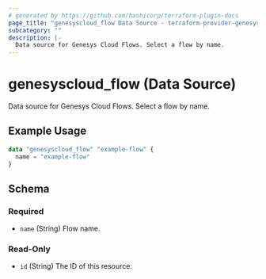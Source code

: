 ```yaml
---
# generated by https://github.com/hashicorp/terraform-plugin-docs
page_title: "genesyscloud_flow Data Source - terraform-provider-genesyscloud"
subcategory: ""
description: |-
  Data source for Genesys Cloud Flows. Select a flow by name.
---
```


# genesyscloud_flow (Data Source)

Data source for Genesys Cloud Flows. Select a flow by name.

## Example Usage

```terraform
data "genesyscloud_flow" "example-flow" {
  name = "example-flow"
}
```

<!-- schema generated by tfplugindocs -->
## Schema

### Required

- `name` (String) Flow name.

### Read-Only

- `id` (String) The ID of this resource.
